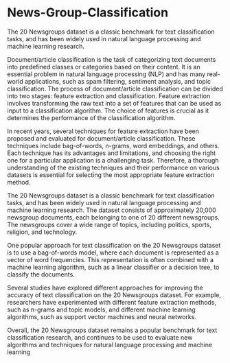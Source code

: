 # News-Group-Classification
The 20 Newsgroups dataset is a classic benchmark for text classification tasks, and has been widely used in natural language processing and machine learning research. 

Document/article classification is the task of categorizing text documents into predefined classes or categories based on their content. It is an essential problem in natural language processing (NLP) and has many real-world applications, such as spam filtering, sentiment analysis, and topic classification. The process of document/article classification can be divided into two stages: feature extraction and classification. Feature extraction involves transforming the raw text into a set of features that can be used as input to a classification algorithm. The choice of features is crucial as it determines the performance of the classification algorithm.

In recent years, several techniques for feature extraction have been proposed and evaluated for document/article classification. These techniques include bag-of-words, n-grams, word embeddings, and others. Each technique has its advantages and limitations, and choosing the right one for a particular application is a challenging task. Therefore, a thorough understanding of the existing techniques and their performance on various datasets is essential for selecting the most appropriate feature extraction method.

The 20 Newsgroups dataset is a classic benchmark for text classification tasks, and has been widely used in natural language processing and machine learning research. The dataset consists of approximately 20,000 newsgroup documents, each belonging to one of 20 different newsgroups. The newsgroups cover a wide range of topics, including politics, sports, religion, and technology.

One popular approach for text classification on the 20 Newsgroups dataset is to use a bag-of-words model, where each document is represented as a vector of word frequencies. This representation is often combined with a machine learning algorithm, such as a linear classifier or a decision tree, to classify the documents.

Several studies have explored different approaches for improving the accuracy of text classification on the 20 Newsgroups dataset. For example, researchers have experimented with different feature extraction methods, such as n-grams and topic models, and different machine learning algorithms, such as support vector machines and neural networks.

Overall, the 20 Newsgroups dataset remains a popular benchmark for text classification research, and continues to be used to evaluate new algorithms and techniques for natural language processing and machine learning
